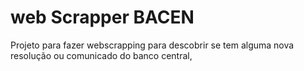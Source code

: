 # web Scrapper BACEN
Projeto para fazer webscrapping para descobrir se tem alguma nova resolução ou comunicado do banco central,
